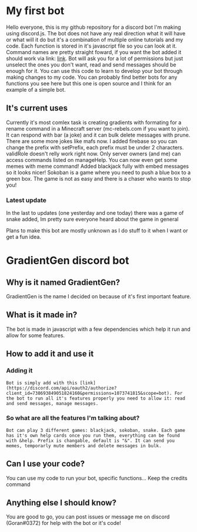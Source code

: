 # My first bot

Hello everyone, this is my github repository for a discord bot I'm making using discord.js. The bot does not have any real direction what it will have or what will it do but it's
a combination of multiple online tutorials and my code. Each function is stored in it's javascript file so you can look at it. Command names are pretty straight foward, if you
want the bot added it should work via link: [link](https://discord.com/api/oauth2/authorize?client_id=738693849051824160&permissions=1073741815&scope=bot). Bot will ask you for
a lot of permissions but just unselect the ones you don't want, read and send messages should be enough for it. You can use this code to learn to develop your bot through
making changes to my code. You can probably find better bots for any functions you see here but this one is open source and I think for an example of a simple bot.
## It's current uses

Currently it's most comlex task is creating gradients with formating for a rename command in a Minecraft server (mc-rebels.com if you want to join). It can respond with bar (a joke) and it can bulk delete messages with prune. There are some more jokes like mafs now. I added firebase so you can change the prefix with setPrefix, each prefix must be under 2 characters. validRole doesn't relly work right now. Only server owners (and me) can access commands listed on manageHelp. You can now even get some memes with meme command! Added blackjack fully with embed messages so it looks nicer! Sokoban is a game where you need to push a blue box to a green box. The game is not as easy and there is a chaser who wants to stop you!

### Latest update

In the last to updates (one yesterday and one today) there was a game of snake added, Im pretty sure everyone heard about the game in general


Plans to make this bot are mostly unknown as I do stuff to it when I want or get a fun idea.

# GradientGen discord bot

## Why is it named GradientGen?

  GradientGen is the name I decided on because of it's first important feature.

## What is it made in?

  The bot is made in javascript with a few dependencies which help it run and allow for some features.

## How to add it and use it

  ### Adding it

    Bot is simply add with this [link](https://discord.com/api/oauth2/authorize?client_id=738693849051824160&permissions=1073741815&scope=bot). For the bot to run all it's features properly you need to allow it: read and send messages, manage messages.

  ### So what are all the features I'm talking about?

    Bot can play 3 different games: blackjack, sokoban, snake. Each game has it's own help cards once you run them, everything can be found with &help. Prefix is changable, default is "&". It can send you memes, temporarly mute members and delete messages in bulk.

## Can I use your code?

  You can use my code to run your bot, specific functions... Keep the credits command

## Anything else I should know?

  You are good to go, you can post issues or message me on discord (Goran#0372) for help with the bot or it's code!